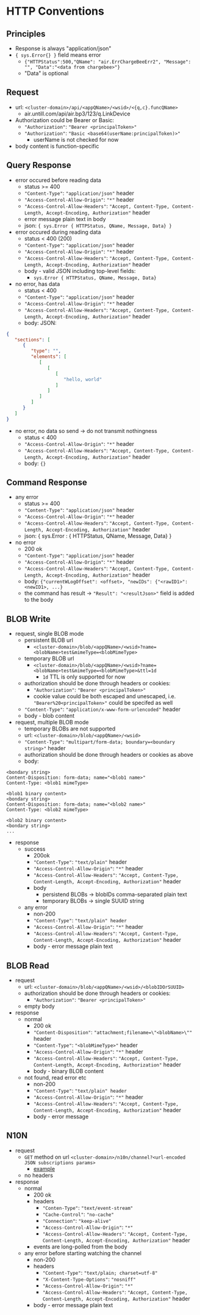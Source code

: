 # HTTP Conventions
## Principles
- Response is always "application/json"
- `{ sys.Error{} }` field means error
  - `{"HTTPStatus":500,"QName": "air.ErrChargeBeeErr2", "Message": "", "Data":"<data from chargebee>"}`
  - "Data" is optional

## Request
- url: `<cluster-domain>/api/<appQName>/<wsid>/<{q,c}.funcQName>`
  - air.untill.com/api/air.bp3/123/q.LinkDevice
- Authorization could be Bearer or Basic:
  - `"Authorization"`: `"Bearer <principalToken>"`
  - `"Authorization"`: `"Basic <base64(userName:principalToken)>"`
    - userName is not checked for now
- body content is function-specific

## Query Response
- error occured before reading data
  - status >= 400
  - `"Content-Type"`: `"application/json"` header
  - `"Access-Control-Allow-Origin"`: `"*"` header
  - `"Access-Control-Allow-Headers"`: `"Accept, Content-Type, Content-Length, Accept-Encoding, Authorization"` header
  - error message plain text in body
  - json: `{ sys.Error { HTTPStatus, QName, Message, Data} }`
- error occured during reading data
  - status < 400 (200)
  - `"Content-Type"`: `"application/json"` header
  - `"Access-Control-Allow-Origin"`: `"*"` header
  - `"Access-Control-Allow-Headers"`: `"Accept, Content-Type, Content-Length, Accept-Encoding, Authorization"` header
  - body - valid JSON including top-level fields:
    - `sys.Error { HTTPStatus, QName, Message, Data}`
- no error, has data
  - status < 400
  - `"Content-Type"`: `"application/json"` header
  - `"Access-Control-Allow-Origin"`: `"*"` header
  - `"Access-Control-Allow-Headers"`: `"Accept, Content-Type, Content-Length, Accept-Encoding, Authorization"` header
  - body: JSON:

```json
{
   "sections": [
      {
         "type": "",
         "elements": [
            [
               [
                  [
                     "hello, world"
                  ]
               ]
            ]
         ]
      }
   ]
}
```

- no error, no data so send -> do not transmit nothingness
  - status < 400
  - `"Access-Control-Allow-Origin"`: `"*"` header
  - `"Access-Control-Allow-Headers"`: `"Accept, Content-Type, Content-Length, Accept-Encoding, Authorization"` header
  - body: `{}`

## Command Response
- any error
  - status >= 400
  - `"Content-Type"`: `"application/json"` header
  - `"Access-Control-Allow-Origin"`: `"*"` header
  - `"Access-Control-Allow-Headers"`: `"Accept, Content-Type, Content-Length, Accept-Encoding, Authorization"` header
  - json: { sys.Error : { HTTPStatus, QName, Message, Data} }
- no error
  - 200 ok
  - `"Content-Type"`: `"application/json"` header
  - `"Access-Control-Allow-Origin"`: `"*"` header
  - `"Access-Control-Allow-Headers"`: `"Accept, Content-Type, Content-Length, Accept-Encoding, Authorization"` header
  - body: `{"currentWLogOffset": <offset>, "newIDs": {"<rawID1>": <newID1>, ...}`
  - the command has result -> `"Result": "<resultJson>"` field is added to the body

## BLOB Write
- request, single BLOB mode
  - persistent BLOB url
    - `<cluster-domain>/blob/<appQName>/<wsid>?name=<blobName>test&mimeType=<blobMimeType>`
  - temporary BLOB url
    - `<cluster-domain>/blob/<appQName>/<wsid>?name=<blobName>test&mimeType=<blobMimeType>&ttl=1d`
	  - `1d` TTL is only supported for now
  - authorization should be done through headers or cookies:
    - `"Authorization"`: `"Bearer <principalToken>"`
    - cookie value could be both escaped and unescaped, i.e. `"Bearer%20<principalToken>"` could be specifed as well
  - `"Content-Type"`: `"application/x-www-form-urlencoded"` header
  - body - blob content
- request, multiple BLOB mode
  - temporary BLOBs are not supported
  - url: `<cluster-domain>/blob/<appQName>/<wsid>`
  - `"Content-Type"`: `"multipart/form-data; boundary=<boundary string>"` header
  - authorization should be done through headers or cookies as above
  - body:
```
<bondary string>
Content-Disposition: form-data; name="<blob1 name>"
Content-Type: <blob1 mimeType>

<blob1 binary content>
<bondary string>
Content-Disposition: form-data; name="<blob2 name>"
Content-Type: <blob2 mimeType>

<blob2 binary content>
<bondary string>
...
```
- response
  - success
    - 200ok
    - `"Content-Type"`: `"text/plain"` header
    - `"Access-Control-Allow-Origin"`: `"*"` header
    - `"Access-Control-Allow-Headers"`: `"Accept, Content-Type, Content-Length, Accept-Encoding, Authorization"` header
    - body
	  - persistend BLOBs -> blobIDs comma-separated plain text
	  - temporary BLOBs -> single SUUID string
  - any error
    - non-200
    - `"Content-Type"`: `"text/plain" header`
    - `"Access-Control-Allow-Origin"`: `"*"` header
    - `"Access-Control-Allow-Headers"`: `"Accept, Content-Type, Content-Length, Accept-Encoding, Authorization"` header
    - body - error message plain text

## BLOB Read
- request
  - url: `<cluster-domain>/blob/<appQName>/<wsid>/<blobIDOrSUUID>`
  - authorization should be done through headers or cookies:
    - `"Authorization"`: `"Bearer <principalToken>"`
  - empty body
- response
  - normal
    - 200 ok
    - `"Content-Disposition"`: `"attachment;filename=\"<blobName>\""` header
    - `"Content-Type"`: `"<blobMimeType>"` header
    - `"Access-Control-Allow-Origin"`: `"*"` header
    - `"Access-Control-Allow-Headers"`: `"Accept, Content-Type, Content-Length, Accept-Encoding, Authorization"` header
    - body - binary BLOB content
  - not found, read error etc
    - non-200
    - `"Content-Type"`: `"text/plain" header`
    - `"Access-Control-Allow-Origin"`: `"*"` header
    - `"Access-Control-Allow-Headers"`: `"Accept, Content-Type, Content-Length, Accept-Encoding, Authorization"` header
    - body - error message

## N10N
- request
  - `GET` method on url `<cluster-domain>/n10n/channel?<url-encoded JSON subscriptions params>`
    - [example](https://github.com/untillpro/airs-bp3/blob/main/packages/sys/it/impl_n10n_test.go#L46)
  - no headers
- response
  - normal
    - 200 ok
    - headers
      - `"Conten-Type"`: `"text/event-stream"`
      - `"Cache-Control"`: `"no-cache"`
      - `"Connection"`: `"keep-alive"`
      - `"Access-Control-Allow-Origin"`: `"*"`
      - `"Access-Control-Allow-Headers"`: `"Accept, Content-Type, Content-Length, Accept-Encoding, Authorization"` header
    - events are long-polled from the body
  - any error before starting watching the channel
    - non-200
    - headers
      - `"Content-Type"`: `"text/plain; charset=utf-8"`
      - `"X-Content-Type-Options"`: `"nosniff"`
      - `"Access-Control-Allow-Origin"`: `"*"`
      - `"Access-Control-Allow-Headers"`: `"Accept, Content-Type, Content-Length, Accept-Encoding, Authorization"` header
    - body - error message plain text
